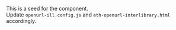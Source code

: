 This is a seed for the <eth-openurl-interlibrary-component> component.  
Update ```openurl-ill.config.js``` and ```eth-openurl-interlibrary.html``` accordingly.